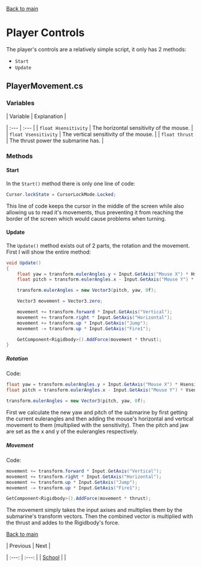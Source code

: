 [Back to main](/index.md)

# Player Controls

The player's controls are a relatively simple script, it only has 2 methods:
- `Start`
- `Update`

## PlayerMovement.cs

### Variables
| Variable | Explanation |

| :--- | :--- |
| `float Hsensitivity` | The horizontal sensitivity of the mouse. |
| `float Vsensitivity` | The vertical sensitivity of the mouse. |
| `float thrust` | The thrust power the submarine has. |

### Methods

#### Start
In the `Start()` method there is only one line of code:
```csharp
Cursor.lockState = CursorLockMode.Locked;
```
This line of code keeps the cursor in the middle of the screen while also allowing us to read it's movements, thus preventing it from reaching the border of the screen which would cause problems when turning.

#### Update
The `Update()` method exists out of 2 parts, the rotation and the movement. First I will show the entire method:
```csharp
void Update()
{
    float yaw = transform.eulerAngles.y + Input.GetAxis("Mouse X") * Hsensitivity;
    float pitch = transform.eulerAngles.x - Input.GetAxis("Mouse Y") * Vsensitivity;

    transform.eulerAngles = new Vector3(pitch, yaw, 0f);

    Vector3 movement = Vector3.zero;

    movement += transform.forward * Input.GetAxis("Vertical");
    movement += transform.right * Input.GetAxis("Horizontal");
    movement += transform.up * Input.GetAxis("Jump");
    movement -= transform.up * Input.GetAxis("Fire1");

    GetComponent<Rigidbody>().AddForce(movement * thrust);
}
```

##### Rotation
Code:
```csharp
float yaw = transform.eulerAngles.y + Input.GetAxis("Mouse X") * Hsensitivity;
float pitch = transform.eulerAngles.x - Input.GetAxis("Mouse Y") * Vsensitivity;

transform.eulerAngles = new Vector3(pitch, yaw, 0f);
```

First we calculate the new yaw and pitch of the submarine by first getting the current eulerangles and then adding the mouse's horizontal and vertical movement to them (multiplied with the sensitivity). Then the pitch and jaw are set as the x and y of the eulerangles respectively.

##### Movement
Code:
```csharp
movement += transform.forward * Input.GetAxis("Vertical");
movement += transform.right * Input.GetAxis("Horizontal");
movement += transform.up * Input.GetAxis("Jump");
movement -= transform.up * Input.GetAxis("Fire1");

GetComponent<Rigidbody>().AddForce(movement * thrust);
```

The movement simply takes the input axises and multiplies them by the submarine's transform vectors. Then the combined vector is multiplied with the thrust and addes to the Rigidbody's force.

[Back to main](/index.md)

| Previous | Next |

| :---: | :---: |
| [School](/Schools.md) | |
